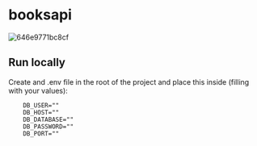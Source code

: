# booksapi

![646e9771bc8cf](https://github.com/ferceballos/booksapi/assets/31052826/b0f671ab-1eef-4330-8887-2ff9fe8f1e6f)

## Run locally

Create and .env file in the root of the project and place this inside (filling with your values):

```
    DB_USER=""
    DB_HOST=""
    DB_DATABASE=""
    DB_PASSWORD=""
    DB_PORT=""
```
